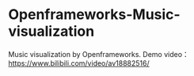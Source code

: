 # Openframeworks-Music-visualization
Music visualization by Openframeworks.
Demo video：https://www.bilibili.com/video/av18882516/
